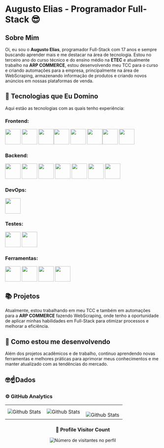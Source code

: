 # Augusto Elias - Programador Full-Stack 😎

## Sobre Mim

Oi, eu sou o **Augusto Elias**, programador Full-Stack com 17 anos e sempre buscando aprender mais e me destacar na área de tecnologia. Estou no terceiro ano do curso técnico e do ensino médio na **ETEC** e atualmente trabalho na **ARP COMMERCE**, estou desenvolvendo meu TCC para o curso e criando automações para a empresa, principalmente na área de WebScraping, armazenando informação de produtos e criando novos anúncios em nossas plataformas de venda.

## 🚀 Tecnologias que Eu Domino

Aqui estão as tecnologias com as quais tenho experiência:

### Frontend:
<img width="50" src="https://cdn.jsdelivr.net/gh/devicons/devicon@latest/icons/html5/html5-original-wordmark.svg" /> <img width="50" src="https://cdn.jsdelivr.net/gh/devicons/devicon@latest/icons/css3/css3-original-wordmark.svg" /> <img width="50" src="https://cdn.jsdelivr.net/gh/devicons/devicon@latest/icons/javascript/javascript-original.svg" /><img width="50" src="https://cdn.jsdelivr.net/gh/devicons/devicon@latest/icons/tailwindcss/tailwindcss-original.svg" /> <img width="50" src="https://cdn.jsdelivr.net/gh/devicons/devicon@latest/icons/sass/sass-original.svg" /> <img width="50" src="https://cdn.jsdelivr.net/gh/devicons/devicon@latest/icons/vitejs/vitejs-original.svg" /><img width="50" src="https://cdn.jsdelivr.net/gh/devicons/devicon@latest/icons/react/react-original.svg" /> <img width="50" src="https://cdn.jsdelivr.net/gh/devicons/devicon@latest/icons/nextjs/nextjs-original.svg" /> 

### Backend:
<img width="50" src="https://cdn.jsdelivr.net/gh/devicons/devicon@latest/icons/python/python-original.svg" /> <img width="50" src="https://cdn.jsdelivr.net/gh/devicons/devicon@latest/icons/fastapi/fastapi-original.svg" /> <img width="50" src="https://cdn.jsdelivr.net/gh/devicons/devicon@latest/icons/postgresql/postgresql-original-wordmark.svg" /> <img width="50" src="https://cdn.jsdelivr.net/gh/devicons/devicon@latest/icons/mysql/mysql-original-wordmark.svg" /> <img width="50" src="https://cdn.jsdelivr.net/gh/devicons/devicon@latest/icons/mongodb/mongodb-original-wordmark.svg" /> <img width="50" src="https://cdn.jsdelivr.net/gh/devicons/devicon@latest/icons/express/express-original.svg" /> <img width="50" src="https://cdn.jsdelivr.net/gh/devicons/devicon@latest/icons/nodejs/nodejs-original-wordmark.svg" />
          
          

### DevOps:
<img width="50" src="https://cdn.jsdelivr.net/gh/devicons/devicon@latest/icons/docker/docker-original.svg" />

### Testes:
<img width="50" src="https://cdn.jsdelivr.net/gh/devicons/devicon@latest/icons/jest/jest-plain.svg" /> <img width="50" src="https://cdn.jsdelivr.net/gh/devicons/devicon@latest/icons/selenium/selenium-original.svg" />

### Ferramentas:

<img  width="50" src="https://cdn.jsdelivr.net/gh/devicons/devicon@latest/icons/vscode/vscode-original.svg" /> <img width="50" src="https://cdn.jsdelivr.net/gh/devicons/devicon@latest/icons/visualstudio/visualstudio-plain.svg" /> <img width="50" src="https://cdn.jsdelivr.net/gh/devicons/devicon@latest/icons/postman/postman-plain.svg" /> <img width="50" src="https://cdn.jsdelivr.net/gh/devicons/devicon@latest/icons/androidstudio/androidstudio-original.svg" />

## 📚 Projetos

Atualmente, estou trabalhando em meu TCC e também em automações para a **ARP COMMERCE** fazendo WebScraping, onde tenho a oportunidade de aplicar minhas habilidades em Full-Stack para otimizar processos e melhorar a eficiência.

## 🌱 Como estou me desenvolvendo

Além dos projetos acadêmicos e de trabalho, continuo aprendendo novas ferramentas e melhores práticas para aprimorar meus conhecimentos e me manter atualizado com as tendências do mercado.

## 🤓☝️Dados

### ⚙️ GitHub Analytics

<table>
  <tr>
    <td>
      <img
        align="left"
        src="https://github-readme-stats.vercel.app/api?username=Dotzin&theme=dark&hide_border=false&include_all_commits=true"
        alt="Github Stats"
      />
    </td>
    <td>
      <img
        align="left"
        src="https://github-readme-stats.vercel.app/api/top-langs/?username=Dotzin&theme=dark&hide_border=false&include_all_commits=true&count_private=true&layout=compact"
        alt="Github Stats"
      />
    </td>
    <td>
      <br />
      <img
        align="left"
        src="https://github-readme-streak-stats.herokuapp.com/?user=Dotzin&theme=dark&hide_border=false"
        alt="Github Stats"
      />
    </td>
  </tr>
</table>
<div align="center">
  <h3><b>📍 Profile Visitor Count</b></h3>
</div>

<p align="center">
  <img
    src="https://profile-counter.glitch.me/Dotzin/count.svg"
    alt="Número de visitantes no perfil"
  />
</p>
